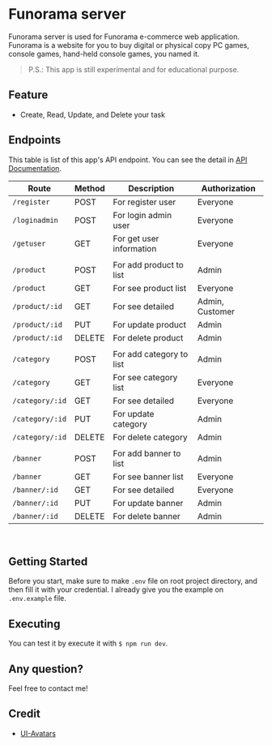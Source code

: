 # Funorama server
Funorama server is used for Funorama e-commerce web application. Funorama is a website for you to buy digital or physical copy PC games, console games, hand-held console games, you named it.

> P.S.: This app is still experimental and for educational purpose.

## Feature
 - Create, Read, Update, and Delete your task 

## Endpoints
This table is list of this app's API endpoint. You can see the detail in [API Documentation](https://github.com/Ralfarios/ecommerce-server/blob/main/api_doc.md). 

| Route              | Method      | Description                   | Authorization   |
| ------------------ | ----------- | ----------------------------- | --------------- |
| `/register`        | POST        | For register user             | Everyone        |
| `/loginadmin`      | POST        | For login admin user          | Everyone        |
| `/getuser`         | GET         | For get user information      | Everyone        |
|                                                                                    |
| `/product`         | POST        | For add product to list       | Admin           |
| `/product`         | GET         | For see product list          | Everyone        |
| `/product/:id`     | GET         | For see detailed              | Admin, Customer |
| `/product/:id`     | PUT         | For update product            | Admin           |
| `/product/:id`     | DELETE      | For delete product            | Admin           |
|                                                                                    |
| `/category`        | POST        | For add category to list      | Admin           |
| `/category`        | GET         | For see category list         | Everyone        |
| `/category/:id`    | GET         | For see detailed              | Everyone        |
| `/category/:id`    | PUT         | For update category           | Admin           |
| `/category/:id`    | DELETE      | For delete category           | Admin           |
|                                                                                    |
| `/banner`          | POST        | For add banner to list        | Admin           |
| `/banner`          | GET         | For see banner list           | Everyone        |
| `/banner/:id`      | GET         | For see detailed              | Everyone        |
| `/banner/:id`      | PUT         | For update banner             | Admin           |
| `/banner/:id`      | DELETE      | For delete banner             | Admin           |
<br>

## Getting Started
Before you start, make sure to make `.env` file on root project directory, and then fill it with your credential.
I already give you the example on `.env.example` file.

## Executing
You can test it by execute it with `$ npm run dev`.

## Any question?
Feel free to contact me!

## Credit
- [UI-Avatars](https://ui-avatars.com/)
